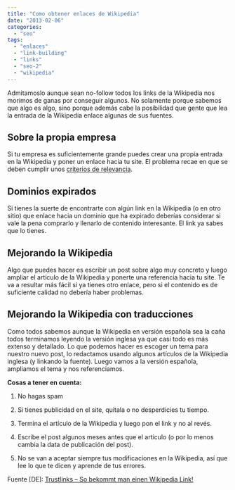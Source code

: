 ```yaml
---
title: "Como obtener enlaces de Wikipedia"
date: "2013-02-06"
categories: 
  - "seo"
tags: 
  - "enlaces"
  - "link-building"
  - "links"
  - "seo-2"
  - "wikipedia"
---
```


Admitamoslo aunque sean no-follow todos los links de la Wikipedia nos morimos de ganas por conseguir algunos. No solamente porque sabemos que algo es algo, sino porque además cabe la posibilidad que gente que lea la entrada de la Wikipedia enlace algunas de sus fuentes.

## Sobre la propia empresa

Si tu empresa es suficientemente grande puedes crear una propia entrada en la Wikipedia y poner un enlace hacia tu site. El problema recae en que se deben cumplir unos [criterios de relevancia](http://es.wikipedia.org/wiki/Wikipedia:Art%C3%ADculos_sin_relevancia_aparente).

## Dominios expirados

Si tienes la suerte de encontrarte con algún link en la Wikipedia (o en otro sitio) que enlace hacia un dominio que ha expirado deberías considerar si vale la pena comprarlo y llenarlo de contenido interesante. El link ya sabes que lo tienes.

## Mejorando la Wikipedia

Algo que puedes hacer es escribir un post sobre algo muy concreto y luego ampliar el artículo de la Wikipedia y ponerte una referencia hacia tu site. Te va a resultar más fácil si ya tienes otro enlace, pero si el contenido es de suficiente calidad no debería haber problemas.

## Mejorando la Wikipedia con traducciones

Como todos sabemos aunque la Wikipedia en versión española sea la caña todos terminamos leyendo la versión inglesa ya que casi todo es más extenso y detallado. Lo que podemos hacer es escoger un tema para nuestro nuevo post, lo redactamos usando algunos artículos de la Wikipedia inglesa (y linkando la fuente). Luego vamos a la versión española, ampliamos el tema y nos referenciamos.

**Cosas a tener en cuenta:**

1) No hagas spam

2) Si tienes publicidad en el site, quitala o no desperdicies tu tiempo.

3) Termina el artículo de la Wikipedia y luego pon el link y no al revés.

4) Escribe el post algunos meses antes que el articulo (o por lo menos cambia la data de publicación del post).

5) No se van a aceptar siempre tus modificaciones en la Wikipedia, así que lee lo que te dicen y aprende de tus errores.

Fuente \[DE\]: [Trustlinks – So bekommt man einen Wikipedia Link!](http://www.seo-handbuch.de/suchmaschinen-suchmaschinenoptimierung/trustlinks-so-bekommt-man-einen-wikipedia-link "Permanent Link to Trustlinks – So bekommt man einen Wikipedia Link!")
